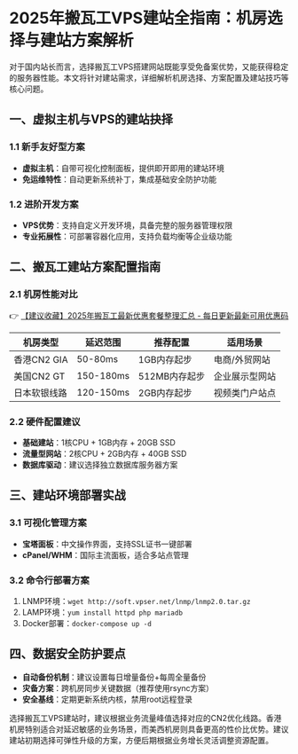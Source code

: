 # 2025年搬瓦工VPS建站全指南：机房选择与建站方案解析

对于国内站长而言，选择搬瓦工VPS搭建网站既能享受免备案优势，又能获得稳定的服务器性能。本文将针对建站需求，详细解析机房选择、方案配置及建站技巧等核心问题。

## 一、虚拟主机与VPS的建站抉择
### 1.1 新手友好型方案
- **虚拟主机**：自带可视化控制面板，提供即开即用的建站环境
- **免运维特性**：自动更新系统补丁，集成基础安全防护功能

### 1.2 进阶开发方案
- **VPS优势**：支持自定义开发环境，具备完整的服务器管理权限
- **专业拓展性**：可部署容器化应用，支持负载均衡等企业级功能

## 二、搬瓦工建站方案配置指南
### 2.1 机房性能对比
👉 [【建议收藏】2025年搬瓦工最新优惠套餐整理汇总 - 每日更新最新可用优惠码](https://bit.ly/banwagon)

| 机房类型       | 延迟范围 | 推荐配置      | 适用场景          |
|----------------|----------|---------------|-------------------|
| 香港CN2 GIA    | 50-80ms  | 1GB内存起步   | 电商/外贸网站     |
| 美国CN2 GT     | 150-180ms| 512MB内存起步 | 企业展示型网站    |
| 日本软银线路   | 120-150ms| 2GB内存起步   | 视频类门户站点    |

### 2.2 硬件配置建议
- **基础建站**：1核CPU + 1GB内存 + 20GB SSD
- **流量型网站**：2核CPU + 2GB内存 + 40GB SSD
- **数据库驱动**：建议选择独立数据库服务器方案

## 三、建站环境部署实战
### 3.1 可视化管理方案
- **宝塔面板**：中文操作界面，支持SSL证书一键部署
- **cPanel/WHM**：国际主流面板，适合多站点管理

### 3.2 命令行部署方案
1. LNMP环境：`wget http://soft.vpser.net/lnmp/lnmp2.0.tar.gz`
2. LAMP环境：`yum install httpd php mariadb`
3. Docker部署：`docker-compose up -d`

## 四、数据安全防护要点
- **自动备份机制**：建议设置每日增量备份+每周全量备份
- **灾备方案**：跨机房同步关键数据（推荐使用rsync方案）
- **安全基线**：定期更新系统内核，禁用root远程登录

选择搬瓦工VPS建站时，建议根据业务流量峰值选择对应的CN2优化线路。香港机房特别适合对延迟敏感的业务场景，而美西机房则具备更高的性价比优势。建议建站初期选择可弹性升级的方案，方便后期根据业务增长灵活调整资源配置。